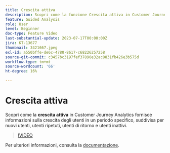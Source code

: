 ```yaml
---
title: Crescita attiva
description: Scopri come la funzione Crescita attiva in Customer Journey Analytics fornisce informazioni sulla crescita degli utenti in un periodo specifico, suddivisi per nuovi utenti, utenti ripetuti, utenti di ritorno e utenti inattivi.
feature: Guided Analysis
role: User
level: Beginner
doc-type: Feature Video
last-substantial-update: 2023-07-17T00:00:00Z
jira: KT-13677
thumbnail: 3421667.jpeg
exl-id: a550bffe-de6c-4780-8617-c68226257258
source-git-commit: c3457bc3197fef37890e32ac8831fb426e3b575d
workflow-type: tm+mt
source-wordcount: '66'
ht-degree: 16%

---
```


# Crescita attiva

Scopri come la **crescita attiva** in Customer Journey Analytics fornisce informazioni sulla crescita degli utenti in un periodo specifico, suddivisa per nuovi utenti, utenti ripetuti, utenti di ritorno e utenti inattivi.

>[!VIDEO](https://video.tv.adobe.com/v/3423395/?learn=on&captions=ita)

Per ulteriori informazioni, consulta la [documentazione](https://experienceleague.adobe.com/docs/analytics-platform/using/guided-analysis/user-growth/active.html?lang=it).
